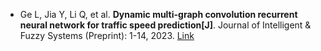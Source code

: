 * Ge L, Jia Y, Li Q, et al. <b>Dynamic multi-graph convolution recurrent neural network for traffic speed prediction[J]</b>. Journal of Intelligent & Fuzzy Systems (Preprint): 1-14, 2023. [Link](https://content.iospress.com/articles/journal-of-intelligent-and-fuzzy-systems/ifs222857)